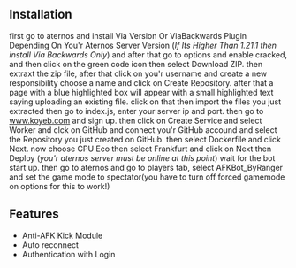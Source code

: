 

## Installation
first go to aternos and install Via Version Or ViaBackwards Plugin Depending On You'r Aternos Server Version (*If Its Higher Than 1.21.1 then install Via Backwards Only*) and after that go to options and enable cracked, and then click on the green code icon then select Download ZIP. then extraxt the zip file, after that click on you'r username and create a new responsibility choose a name and click on Create Repository. after that a page with a blue highlighted box will appear with a small highlighted text saying uploading an existing file. click on that then import the files you just extracted then go to index.js, enter your server ip and port. then go to www.koyeb.com and sign up. then click on Create Service and select Worker and clck on GitHub and connect you'r GitHub accound and select the  Repository you just created on GitHub. then select Dockerfile and click Next. now choose CPU Eco then select Frankfurt and click on Next then Deploy (*you'r aternos server must be online at this point*) wait for the bot start up. then go to aternos and go to players tab, select AFKBot_ByRanger and set the game mode to spectator(you have to turn off forced gamemode on options for this to work!)
## Features

 - Anti-AFK Kick Module
 - Auto reconnect
 - Authentication with Login
